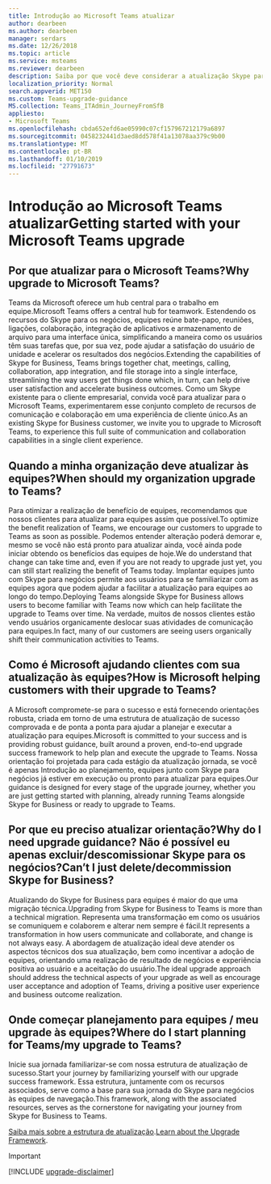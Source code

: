 ```yaml
---
title: Introdução ao Microsoft Teams atualizar
author: dearbeen
ms.author: dearbeen
manager: serdars
ms.date: 12/26/2018
ms.topic: article
ms.service: msteams
ms.reviewer: dearbeen
description: Saiba por que você deve considerar a atualização Skype para negócios a Microsoft Teams.
localization_priority: Normal
search.appverid: MET150
ms.custom: Teams-upgrade-guidance
MS.collection: Teams_ITAdmin_JourneyFromSfB
appliesto:
- Microsoft Teams
ms.openlocfilehash: cbda652efd6ae05990c07cf157967212179a6897
ms.sourcegitcommit: 0458232441d3aed8dd578f41a13078aa379c9b00
ms.translationtype: MT
ms.contentlocale: pt-BR
ms.lasthandoff: 01/10/2019
ms.locfileid: "27791673"
---
```

# <a name="getting-started-with-your-microsoft-teams-upgrade"></a><span data-ttu-id="47780-103">Introdução ao Microsoft Teams atualizar</span><span class="sxs-lookup"><span data-stu-id="47780-103">Getting started with your Microsoft Teams upgrade</span></span>

## <a name="why-upgrade-to-microsoft-teams"></a><span data-ttu-id="47780-104">Por que atualizar para o Microsoft Teams?</span><span class="sxs-lookup"><span data-stu-id="47780-104">Why upgrade to Microsoft Teams?</span></span>

<span data-ttu-id="47780-105">Teams da Microsoft oferece um hub central para o trabalho em equipe.</span><span class="sxs-lookup"><span data-stu-id="47780-105">Microsoft Teams offers a central hub for teamwork.</span></span> <span data-ttu-id="47780-106">Estendendo os recursos do Skype para os negócios, equipes reúne bate-papo, reuniões, ligações, colaboração, integração de aplicativos e armazenamento de arquivo para uma interface única, simplificando a maneira como os usuários têm suas tarefas que, por sua vez, pode ajudar a satisfação do usuário de unidade e acelerar os resultados dos negócios.</span><span class="sxs-lookup"><span data-stu-id="47780-106">Extending the capabilities of Skype for Business, Teams brings together chat, meetings, calling, collaboration, app integration, and file storage into a single interface, streamlining the way users get things done which, in turn, can help drive user satisfaction and accelerate business outcomes.</span></span> <span data-ttu-id="47780-107">Como um Skype existente para o cliente empresarial, convida você para atualizar para o Microsoft Teams, experimentarem esse conjunto completo de recursos de comunicação e colaboração em uma experiência de cliente único.</span><span class="sxs-lookup"><span data-stu-id="47780-107">As an existing Skype for Business customer, we invite you to upgrade to Microsoft Teams, to experience this full suite of communication and collaboration capabilities in a single client experience.</span></span> 

## <a name="when-should-my-organization-upgrade-to-teams"></a><span data-ttu-id="47780-108">Quando a minha organização deve atualizar às equipes?</span><span class="sxs-lookup"><span data-stu-id="47780-108">When should my organization upgrade to Teams?</span></span>

<span data-ttu-id="47780-109">Para otimizar a realização de benefício de equipes, recomendamos que nossos clientes para atualizar para equipes assim que possível.</span><span class="sxs-lookup"><span data-stu-id="47780-109">To optimize the benefit realization of Teams, we encourage our customers to upgrade to Teams as soon as possible.</span></span> <span data-ttu-id="47780-110">Podemos entender alteração poderá demorar e, mesmo se você não está pronto para atualizar ainda, você ainda pode iniciar obtendo os benefícios das equipes de hoje.</span><span class="sxs-lookup"><span data-stu-id="47780-110">We do understand that change can take time and, even if you are not ready to upgrade just yet, you can still start realizing the benefit of Teams today.</span></span> <span data-ttu-id="47780-111">Implantar equipes junto com Skype para negócios permite aos usuários para se familiarizar com as equipes agora que podem ajudar a facilitar a atualização para equipes ao longo do tempo.</span><span class="sxs-lookup"><span data-stu-id="47780-111">Deploying Teams alongside Skype for Business allows users to become familiar with Teams now which can help facilitate the upgrade to Teams over time.</span></span> <span data-ttu-id="47780-112">Na verdade, muitos de nossos clientes estão vendo usuários organicamente deslocar suas atividades de comunicação para equipes.</span><span class="sxs-lookup"><span data-stu-id="47780-112">In fact, many of our customers are seeing users organically shift their communication activities to Teams.</span></span>  
 
## <a name="how-is-microsoft-helping-customers-with-their-upgrade-to-teams"></a><span data-ttu-id="47780-113">Como é Microsoft ajudando clientes com sua atualização às equipes?</span><span class="sxs-lookup"><span data-stu-id="47780-113">How is Microsoft helping customers with their upgrade to Teams?</span></span> 

<span data-ttu-id="47780-114">A Microsoft compromete-se para o sucesso e está fornecendo orientações robusta, criada em torno de uma estrutura de atualização de sucesso comprovada e de ponta a ponta para ajudar a planejar e executar a atualização para equipes.</span><span class="sxs-lookup"><span data-stu-id="47780-114">Microsoft is committed to your success and is providing robust guidance, built around a proven, end-to-end upgrade success framework to help plan and execute the upgrade to Teams.</span></span> <span data-ttu-id="47780-115">Nossa orientação foi projetada para cada estágio da atualização jornada, se você é apenas Introdução ao planejamento, equipes junto com Skype para negócios já estiver em execução ou pronto para atualizar para equipes.</span><span class="sxs-lookup"><span data-stu-id="47780-115">Our guidance is designed for every stage of the upgrade journey, whether you are just getting started with planning, already running Teams alongside Skype for Business or ready to upgrade to Teams.</span></span>  
 
## <a name="why-do-i-need-upgrade-guidance-cant-i-just-deletedecommission-skype-for-business"></a><span data-ttu-id="47780-116">Por que eu preciso atualizar orientação?</span><span class="sxs-lookup"><span data-stu-id="47780-116">Why do I need upgrade guidance?</span></span> <span data-ttu-id="47780-117">Não é possível eu apenas excluir/descomissionar Skype para os negócios?</span><span class="sxs-lookup"><span data-stu-id="47780-117">Can’t I just delete/decommission Skype for Business?</span></span> 

<span data-ttu-id="47780-118">Atualizando do Skype for Business para equipes é maior do que uma migração técnica.</span><span class="sxs-lookup"><span data-stu-id="47780-118">Upgrading from Skype for Business to Teams is more than a technical migration.</span></span> <span data-ttu-id="47780-119">Representa uma transformação em como os usuários se comuniquem e colaborem e alterar nem sempre é fácil.</span><span class="sxs-lookup"><span data-stu-id="47780-119">It represents a transformation in how users communicate and collaborate, and change is not always easy.</span></span> <span data-ttu-id="47780-120">A abordagem de atualização ideal deve atender os aspectos técnicos dos sua atualização, bem como incentivar a adoção de equipes, orientando uma realização de resultado de negócios e experiência positiva ao usuário e a aceitação do usuário.</span><span class="sxs-lookup"><span data-stu-id="47780-120">The ideal upgrade approach should address the technical aspects of your upgrade as well as encourage user acceptance and adoption of Teams, driving a positive user experience and business outcome realization.</span></span> 

## <a name="where-do-i-start-planning-for-teamsmy-upgrade-to-teams"></a><span data-ttu-id="47780-121">Onde começar planejamento para equipes / meu upgrade às equipes?</span><span class="sxs-lookup"><span data-stu-id="47780-121">Where do I start planning for Teams/my upgrade to Teams?</span></span> 

<span data-ttu-id="47780-122">Inicie sua jornada familiarizar-se com nossa estrutura de atualização de sucesso.</span><span class="sxs-lookup"><span data-stu-id="47780-122">Start your journey by familiarizing yourself with our upgrade success framework.</span></span> <span data-ttu-id="47780-123">Essa estrutura, juntamente com os recursos associados, serve como a base para sua jornada do Skype para negócios às equipes de navegação.</span><span class="sxs-lookup"><span data-stu-id="47780-123">This framework, along with the associated resources, serves as the cornerstone for navigating your journey from Skype for Business to Teams.</span></span>  

<span data-ttu-id="47780-124">[Saiba mais sobre a estrutura de atualização](upgrade-framework.md).</span><span class="sxs-lookup"><span data-stu-id="47780-124">[Learn about the Upgrade Framework](upgrade-framework.md).</span></span>

> [!IMPORTANT]
> [!INCLUDE [upgrade-disclaimer](includes/upgrade-disclaimer.md)]
